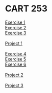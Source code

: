 <h1>CART 253</h1>
<a href= "https://tonylindorock.github.io/cart253-2019/Exercises/exercise1/index.html" <h2>Exercise 1</h2></a>
<br>
<a href= "https://tonylindorock.github.io/cart253-2019/Exercises/exercise2/index.html" <h2>Exercise 2</h2></a>
<br>
<a href= "https://tonylindorock.github.io/cart253-2019/Exercises/exercise3/index.html" <h2>Exercise 3</h2></a>
<br>
<br>
<a href= "https://tonylindorock.github.io/cart253-2019/Project%201/index.html" <h2>Project 1</h2></a>
<br>
<br>
<a href= "https://tonylindorock.github.io/cart253-2019/Exercises/exercise4/index.html" <h2>Exercise 4</h2></a>
<br>
<a href= "https://tonylindorock.github.io/cart253-2019/Exercises/exercise5/index.html" <h2>Exercise 5</h2></a>
<br>
<a href= "https://tonylindorock.github.io/cart253-2019/Exercises/exercise6/index.html" <h2>Exercise 6</h2></a>
<br>
<br>
<a href= "https://tonylindorock.github.io/cart253-2019/Project%202/index.html" <h2>Project 2</h2></a>
<br>
<br>
<a href= "https://tonylindorock.github.io/cart253-2019/Project%203/index.html" <h2>Project 3</h2></a>

